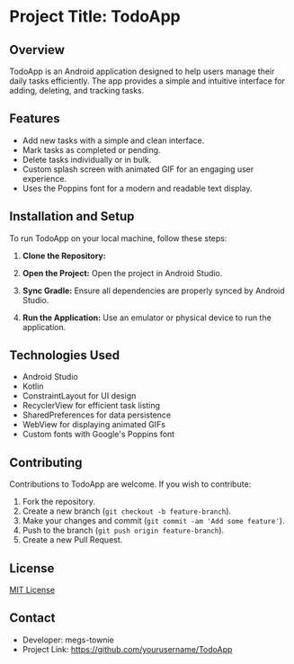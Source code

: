 # Project Title: TodoApp

## Overview
TodoApp is an Android application designed to help users manage their daily tasks efficiently. The app provides a simple and intuitive interface for adding, deleting, and tracking tasks.

## Features
- Add new tasks with a simple and clean interface.
- Mark tasks as completed or pending.
- Delete tasks individually or in bulk.
- Custom splash screen with animated GIF for an engaging user experience.
- Uses the Poppins font for a modern and readable text display.

## Installation and Setup
To run TodoApp on your local machine, follow these steps:

1. **Clone the Repository:**



2. **Open the Project:**
   Open the project in Android Studio.

3. **Sync Gradle:**
   Ensure all dependencies are properly synced by Android Studio.

4. **Run the Application:**
   Use an emulator or physical device to run the application.

## Technologies Used
- Android Studio
- Kotlin
- ConstraintLayout for UI design
- RecyclerView for efficient task listing
- SharedPreferences for data persistence
- WebView for displaying animated GIFs
- Custom fonts with Google's Poppins font

## Contributing
Contributions to TodoApp are welcome. If you wish to contribute:

1. Fork the repository.
2. Create a new branch (`git checkout -b feature-branch`).
3. Make your changes and commit (`git commit -am 'Add some feature'`).
4. Push to the branch (`git push origin feature-branch`).
5. Create a new Pull Request.

## License
[MIT License](LICENSE.md)

## Contact
- Developer: megs-townie
- Project Link: https://github.com/yourusername/TodoApp
